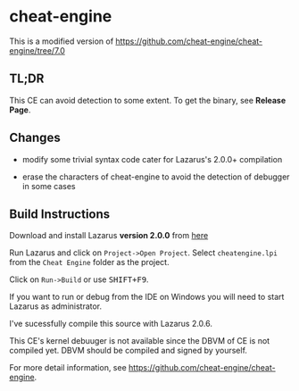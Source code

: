 # cheat-engine
This is a modified version of https://github.com/cheat-engine/cheat-engine/tree/7.0

## TL;DR
This CE can avoid detection to some extent.
To get the binary, see **Release Page**.

## Changes

- modify some trivial syntax code cater for Lazarus's 2.0.0+ compilation 

- erase the characters of cheat-engine to avoid the detection of debugger in some cases


## Build Instructions

Download and install Lazarus **version 2.0.0** from [here](https://sourceforge.net/projects/lazarus/files/Lazarus%20Windows%2064%20bits/)

Run Lazarus and click on `Project->Open Project`.  Select
`cheatengine.lpi` from the `Cheat Engine` folder as the project.

Click on `Run->Build` or use <kbd>SHIFT+F9</kbd>.

If you want to run or debug from the IDE on Windows you will need to start
Lazarus as administrator.

I've sucessfully compile this source with Lazarus 2.0.6.

This CE's kernel debuuger is not available since the DBVM of CE is not compiled yet. DBVM should be compiled and signed by yourself.

For more detail information, see https://github.com/cheat-engine/cheat-engine.
